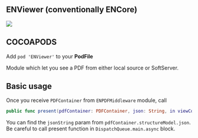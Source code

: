 ## ENViewer (conventionally ENCore)

![](https://badgen.net/badge/stable/1.0.1/blue)

## COCOAPODS

Add `pod 'ENViewer'` to your **PodFile**

Module which let you see a PDF from either local source or SoftServer.

## Basic usage

Once you receive `PDFContainer` from `ENPDFMiddleware` module, call

```swift
public func present(pdfContainer: PDFContainer, json: String, in viewController: UIViewController)
```

You can find the `jsonString` param from `pdfContainer.structureModel.json`.
Be careful to call present function in `DispatchQueue.main.async` block.
